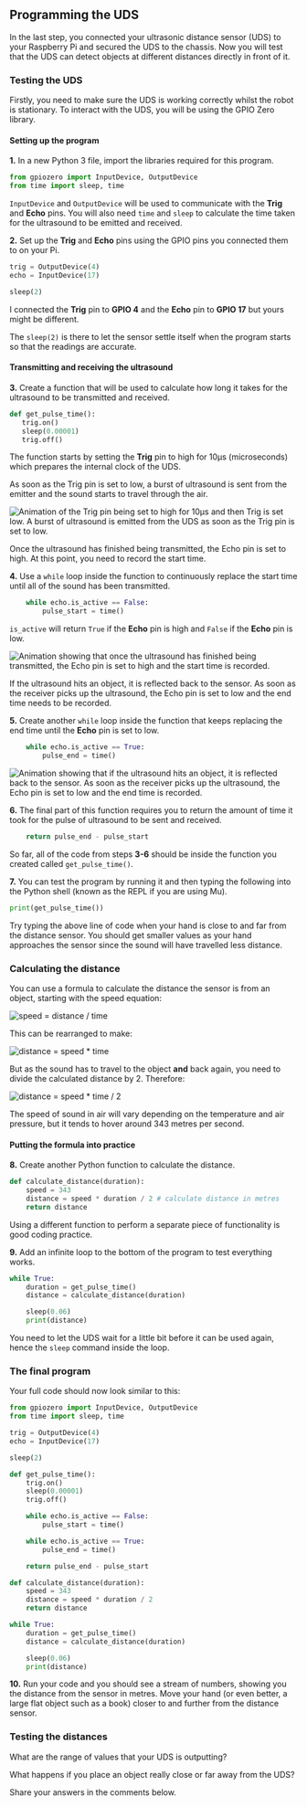 [comment]: # (
Is this step open? Y/N
If so, short description of this step:
Related links:
Related files:
)

## Programming the UDS

In the last step, you connected your ultrasonic distance sensor (UDS) to your Raspberry Pi and secured the UDS to the chassis. Now you will test that the UDS can detect objects at different distances directly in front of it.

### Testing the UDS

Firstly, you need to make sure the UDS is working correctly whilst the robot is stationary. To interact with the UDS, you will be using the GPIO Zero library.

#### Setting up the program

**1.** In a new Python 3 file, import the libraries required for this program.

~~~ python
from gpiozero import InputDevice, OutputDevice
from time import sleep, time
~~~

`InputDevice` and `OutputDevice` will be used to communicate with the **Trig** and **Echo** pins. You will also need `time` and `sleep` to calculate the time taken for the ultrasound to be emitted and received. 

**2.** Set up the **Trig** and **Echo** pins using the GPIO pins you connected them to on your Pi.

~~~ python
trig = OutputDevice(4)
echo = InputDevice(17)

sleep(2)
~~~

I connected the **Trig** pin to **GPIO 4** and the **Echo** pin to **GPIO 17** but yours might be different.

The `sleep(2)` is there to let the sensor settle itself when the program starts so that the readings are accurate.

#### Transmitting and receiving the ultrasound

**3.** Create a function that will be used to calculate how long it takes for the ultrasound to be transmitted and received.

~~~ python
def get_pulse_time():
   trig.on()
   sleep(0.00001)
   trig.off()
~~~

The function starts by setting the **Trig** pin to high for 10μs (microseconds) which prepares the internal clock of the UDS.

As soon as the Trig pin is set to low, a burst of ultrasound is sent from the emitter and the sound starts to travel through the air.

![Animation of the Trig pin being set to high for 10μs and then Trig is set low. A burst of ultrasound is emitted from the UDS as soon as the Trig pin is set to low.](https://howtomechatronics.com/wp-content/uploads/2015/07/Ultrasonic-Sensor-Diagram.png)

Once the ultrasound has finished being transmitted, the Echo pin is set to high. At this point, you need to record the start time.

**4.** Use a `while` loop inside the function to continuously replace the start time until all of the sound has been transmitted.

~~~ python
    while echo.is_active == False:
        pulse_start = time()
~~~

`is_active` will return `True` if the **Echo** pin is high and `False` if the **Echo** pin is low.

![Animation showing that once the ultrasound has finished being transmitted, the Echo pin is set to high and the start time is recorded.](https://howtomechatronics.com/wp-content/uploads/2015/07/Ultrasonic-Sensor-Diagram.png)

If the ultrasound hits an object, it is reflected back to the sensor. As soon as the receiver picks up the ultrasound, the Echo pin is set to low and the end time needs to be recorded.

**5.** Create another `while` loop inside the function that keeps replacing the end time until the **Echo** pin is set to low.

~~~ python
    while echo.is_active == True:
        pulse_end = time()
~~~

![Animation showing that if the ultrasound hits an object, it is reflected back to the sensor. As soon as the receiver picks up the ultrasound, the Echo pin is set to low and the end time is recorded. ](https://howtomechatronics.com/wp-content/uploads/2015/07/Ultrasonic-Sensor-Diagram.png)

**6.** The final part of this function requires you to return the amount of time it took for the pulse of ultrasound to be sent and received.

~~~ python
    return pulse_end - pulse_start
~~~

So far, all of the code from steps **3-6** should be inside the function you created called `get_pulse_time()`.

**7.** You can test the program by running it and then typing the following into the Python shell (known as the REPL if you are using Mu).

~~~ python
print(get_pulse_time())
~~~

Try typing the above line of code when your hand is close to and far from the distance sensor. You should get smaller values as your hand approaches the sensor since the sound will have travelled less distance.

### Calculating the distance

You can use a formula to calculate the distance the sensor is from an object, starting with the speed equation:

![speed = distance / time](https://projects-static.raspberrypi.org/projects/see-like-a-bat/88c95cc4c253c700132e4c26f23373c277241549/en/images/speed.png)

This can be rearranged to make:

![distance = speed * time](https://projects-static.raspberrypi.org/projects/see-like-a-bat/88c95cc4c253c700132e4c26f23373c277241549/en/images/distance.png)

But as the sound has to travel to the object **and** back again, you need to divide the calculated distance by 2. Therefore:

![distance = speed * time / 2](https://projects-static.raspberrypi.org/projects/see-like-a-bat/88c95cc4c253c700132e4c26f23373c277241549/en/images/distance2.png)

The speed of sound in air will vary depending on the temperature and air pressure, but it tends to hover around 343 metres per second.

#### Putting the formula into practice

**8.** Create another Python function to calculate the distance.

~~~ python
def calculate_distance(duration):
    speed = 343
    distance = speed * duration / 2 # calculate distance in metres
    return distance
~~~

Using a different function to perform a separate piece of functionality is good coding practice.

**9.** Add an infinite loop to the bottom of the program to test everything works.

~~~ python
while True:
	duration = get_pulse_time()
	distance = calculate_distance(duration)

	sleep(0.06)
	print(distance)
~~~

You need to let the UDS wait for a little bit before it can be used again, hence the `sleep` command inside the loop.

### The final program

Your full code should now look similar to this:

~~~ python
from gpiozero import InputDevice, OutputDevice
from time import sleep, time

trig = OutputDevice(4)
echo = InputDevice(17)

sleep(2)

def get_pulse_time():
    trig.on()
   	sleep(0.00001)
	trig.off()

	while echo.is_active == False:
		pulse_start = time()

	while echo.is_active == True:
		pulse_end = time()

	return pulse_end - pulse_start

def calculate_distance(duration):
	speed = 343
	distance = speed * duration / 2
	return distance

while True:
	duration = get_pulse_time()
	distance = calculate_distance(duration)

	sleep(0.06)
	print(distance)
~~~

**10.** Run your code and you should see a stream of numbers, showing you the distance from the sensor in metres. Move your hand (or even better, a large flat object such as a book) closer to and further from the distance sensor.

### Testing the distances

What are the range of values that your UDS is outputting?

What happens if you place an object really close or far away from the UDS?

Share your answers in the comments below.
